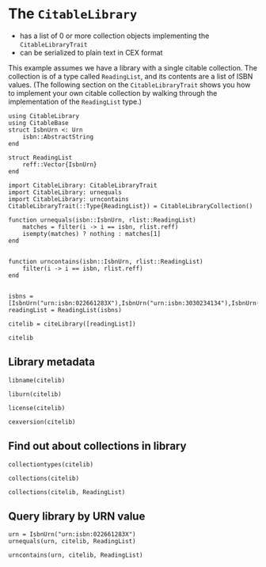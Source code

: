 # The `CitableLibrary`

- has a list of 0 or more collection objects implementing the `CitableLibraryTrait`
- can be serialized to plain text in CEX format

This example assumes we have a library with a single citable collection.  The collection is of a type called `ReadingList`, and its contents are a list of ISBN values.  (The following section on the `CitableLibraryTrait` shows you how to implement your own citable collection by walking through the implementation of the `ReadingList` type.)


```@setup citelib
using CitableLibrary
using CitableBase
struct IsbnUrn <: Urn
    isbn::AbstractString
end

struct ReadingList
    reff::Vector{IsbnUrn}
end

import CitableLibrary: CitableLibraryTrait
import CitableLibrary: urnequals
import CitableLibrary: urncontains
CitableLibraryTrait(::Type{ReadingList}) = CitableLibraryCollection()

function urnequals(isbn::IsbnUrn, rlist::ReadingList)
    matches = filter(i -> i == isbn, rlist.reff)
    isempty(matches) ? nothing : matches[1]
end


function urncontains(isbn::IsbnUrn, rlist::ReadingList)
    filter(i -> i == isbn, rlist.reff)
end


isbns = [IsbnUrn("urn:isbn:022661283X"),IsbnUrn("urn:isbn:3030234134"),IsbnUrn("urn:isbn:022656875X")]
readingList = ReadingList(isbns)

citelib = citeLibrary([readingList])
```


```@example citelib
citelib
```

## Library metadata

```@example citelib
libname(citelib)
```

```@example citelib
liburn(citelib)
```
```@example citelib
license(citelib)
```

```@example citelib
cexversion(citelib)
```


## Find out about collections in library

```@example citelib
collectiontypes(citelib)
```

```@example citelib
collections(citelib)
```

```@example citelib
collections(citelib, ReadingList)
```

## Query library by URN value
```@example citelib
urn = IsbnUrn("urn:isbn:022661283X")
urnequals(urn, citelib, ReadingList)
```



```@example citelib
urncontains(urn, citelib, ReadingList)
```

